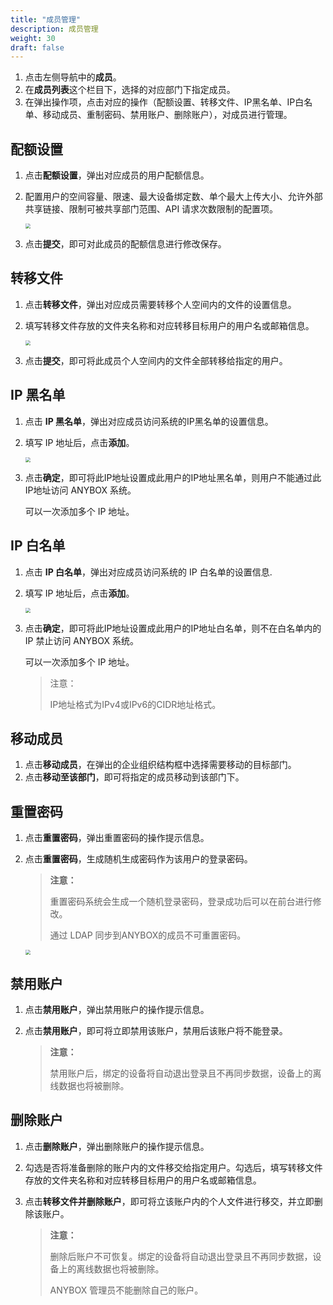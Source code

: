 ```yaml
---
title: "成员管理"
description: 成员管理
weight: 30
draft: false
---
```


1. 点击左侧导航中的**成员**。
2. 在**成员列表**这个栏目下，选择的对应部门下指定成员。
3. 在弹出操作项，点击对应的操作（配额设置、转移文件、IP黑名单、IP白名单、移动成员、重制密码、禁用账户、删除账户），对成员进行管理。

## 配额设置

1. 点击**配额设置**，弹出对应成员的用户配额信息。

2. 配置用户的空间容量、限速、最大设备绑定数、单个最大上传大小、允许外部共享链接、限制可被共享部门范围、API 请求次数限制的配置项。

   <img src="../../../_images/manager_menber05.png" style="zoom:50%;" />

3. 点击**提交**，即可对此成员的配额信息进行修改保存。

## 转移文件

1. 点击**转移文件**，弹出对应成员需要转移个人空间内的文件的设置信息。

2. 填写转移文件存放的文件夹名称和对应转移目标用户的用户名或邮箱信息。

   <img src="../../../_images/manager_menber06.png" style="zoom:50%;" />

3. 点击**提交**，即可将此成员个人空间内的文件全部转移给指定的用户。

## IP 黑名单

1. 点击 **IP 黑名单**，弹出对应成员访问系统的IP黑名单的设置信息。

2. 填写 IP 地址后，点击**添加**。

   <img src="../../../_images/manager_menber07.png" style="zoom:50%;" />

3. 点击**确定**，即可将此IP地址设置成此用户的IP地址黑名单，则用户不能通过此IP地址访问 ANYBOX 系统。

   可以一次添加多个 IP 地址。

## IP 白名单

1. 点击 **IP 白名单**，弹出对应成员访问系统的 IP 白名单的设置信息.

2. 填写 IP 地址后，点击**添加**。

   <img src="../../../_images/manager_menber08.png" style="zoom:50%;" />

3. 点击**确定**，即可将此IP地址设置成此用户的IP地址白名单，则不在白名单内的 IP 禁止访问 ANYBOX 系统。

   可以一次添加多个 IP 地址。

   > 注意：
   >
   > IP地址格式为IPv4或IPv6的CIDR地址格式。

## 移动成员

1. 点击**移动成员**，在弹出的企业组织结构框中选择需要移动的目标部门。
2. 点击**移动至该部门**，即可将指定的成员移动到该部门下。

## 重置密码

1. 点击**重置密码**，弹出重置密码的操作提示信息。

2. 点击**重置密码**，生成随机生成密码作为该用户的登录密码。

   > **注意：**
   >
   > 重置密码系统会生成一个随机登录密码，登录成功后可以在前台进行修改。
   >
   > 通过 LDAP 同步到ANYBOX的成员不可重置密码。

   <img src="../../../_images/manager_menber09.png" style="zoom:50%;" />

## 禁用账户

1. 点击**禁用账户**，弹出禁用账户的操作提示信息。

2. 点击**禁用账户**，即可将立即禁用该账户，禁用后该账户将不能登录。 

   > **注意：**
   >
   > 禁用账户后，绑定的设备将自动退出登录且不再同步数据，设备上的离线数据也将被删除。

## 删除账户

1. 点击**删除账户**，弹出删除账户的操作提示信息。

2. 勾选是否将准备删除的账户内的文件移交给指定用户。勾选后，填写转移文件存放的文件夹名称和对应转移目标用户的用户名或邮箱信息。

3. 点击**转移文件并删除账户**，即可将立该账户内的个人文件进行移交，并立即删除该账户。

   > **注意：**
   >
   > 删除后账户不可恢复。绑定的设备将自动退出登录且不再同步数据，设备上的离线数据也将被删除。
   >
   > ANYBOX 管理员不能删除⾃己的账户。
